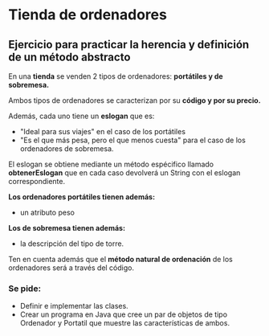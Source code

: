 # Tienda de ordenadores
## Ejercicio para practicar la herencia y definición de un método abstracto

En una **tienda** se venden 2 tipos de ordenadores: **portátiles y de sobremesa.**

Ambos tipos de ordenadores se caracterizan por su **código y por su precio.**

Además, cada uno tiene un **eslogan** que es:

- "Ideal para sus viajes" en el caso de los portátiles
- "Es el que más pesa, pero el que menos cuesta" para el caso de los ordenadores de sobremesa.

El eslogan se obtiene mediante un método espécifico llamado **obtenerEslogan** que en cada caso devolverá un String con el eslogan correspondiente.

**Los ordenadores portátiles tienen además:**

- un atributo peso

**Los de sobremesa tienen además:**

- la descripción del tipo de torre.

Ten en cuenta además que el **método natural de ordenación** de los ordenadores será a través del código.

### Se pide:

- Definir e implementar las clases.
- Crear un programa en Java que cree un par de objetos de tipo Ordenador y Portatil que muestre las características de ambos. 
